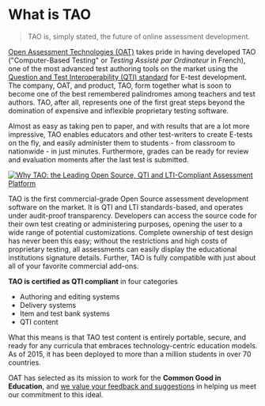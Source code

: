 # What is TAO

>TAO is, simply stated, the future of online assessment development.

[Open Assessment Technologies (OAT)](http://www.taotesting.com/) takes pride in having developed TAO ("Computer-Based Testing" or *Testing Assisté par Ordinateur* in French), one of the most advanced test authoring tools on the market using the [Question and Test Interoperability (QTI) standard](http://www.imsglobal.org/question/qtiv2p1/imsqti_implv2p1.html) for E-test development. The company, OAT, and product, TAO, form together what is soon to become one of the best remembered palindromes among teachers and test authors. TAO, after all, represents one of the first great steps beyond the domination of expensive and inflexible proprietary testing software.

Almost as easy as taking pen to paper, and with results that are a lot more impressive, TAO enables educators and other test-writers to create E-tests on the fly, and easily administer them to students - from classroom to nationwide - in just minutes. Furthermore, grades can be ready for review and evaluation moments after the last test is submitted.

[![Why TAO: the Leading Open Source, QTI and LTI-Compliant Assessment Platform]()](http://www.youtube.com/watch?v=K0jq27SQzWw)

TAO is the first commercial-grade Open Source assessment development software on the market. It is QTI and LTI standards-based, and operates under audit-proof transparency. Developers can access the source code for their own test creating or administering purposes, opening the user to a wide range of potential customizations. Complete ownership of test design has never been this easy; without the restrictions and high costs of proprietary testing, all assessments can easily display the educational institutions signature details. Further, TAO is fully compatible with just about all of your favorite commercial add-ons.

**TAO is certified as QTI compliant** in four categories

- Authoring and editing systems
- Delivery systems
- Item and test bank systems
- QTI content

What this means is that TAO test content is entirely portable, secure, and ready for any curricula that embraces technology-centric education models. As of 2015, it has been deployed to more than a million students in over 70 countries.

OAT has selected as its mission to work for the **Common Good in Education**, and [we value your feedback and suggestions](mailto:contact@taotesting.com) in helping us meet our commitment to this ideal.